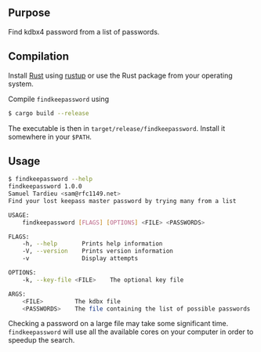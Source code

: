 ## Purpose

Find kdbx4 password from a list of passwords.

## Compilation

Install [Rust](https://rust-lang.org) using [rustup](https://rustup.rs/) or use the Rust package from your operating system.

Compile `findkeepassword` using

```bash
$ cargo build --release
```

The executable is then in `target/release/findkeepassword`. Install it somewhere in your `$PATH`.

## Usage

```bash
$ findkeepassword --help
findkeepassword 1.0.0
Samuel Tardieu <sam@rfc1149.net>
Find your lost keepass master password by trying many from a list

USAGE:
    findkeepassword [FLAGS] [OPTIONS] <FILE> <PASSWORDS>

FLAGS:
    -h, --help       Prints help information
    -V, --version    Prints version information
    -v               Display attempts

OPTIONS:
    -k, --key-file <FILE>    The optional key file

ARGS:
    <FILE>         The kdbx file
    <PASSWORDS>    The file containing the list of possible passwords
```

Checking a password on a large file may take some significant time. `findkeepassword` will use all the available cores on your computer in order to speedup the search.
